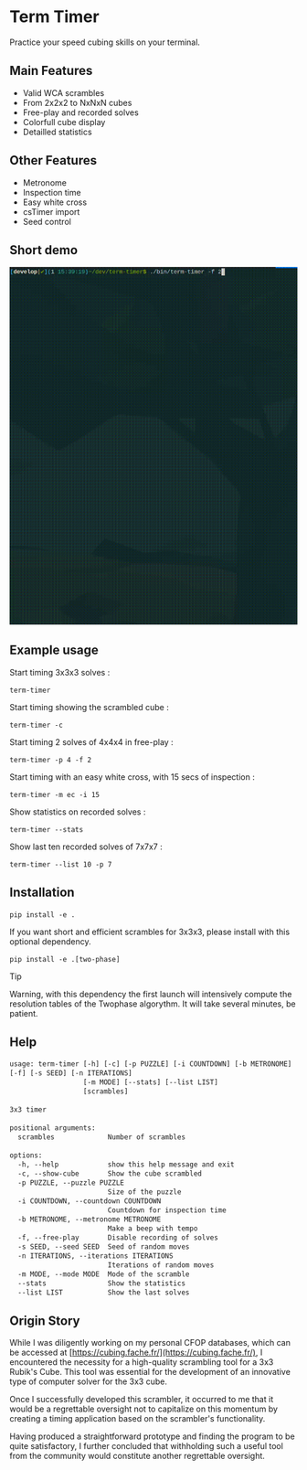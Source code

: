 # Term Timer

Practice your speed cubing skills on your terminal.

##  Main Features

- Valid WCA scrambles
- From 2x2x2 to NxNxN cubes
- Free-play and recorded solves
- Colorfull cube display
- Detailled statistics

## Other Features

- Metronome
- Inspection time
- Easy white cross
- csTimer import
- Seed control

## Short demo

![](docs/demo.gif)

## Example usage

Start timing 3x3x3 solves :

```console
term-timer
```

Start timing showing the scrambled cube :

```console
term-timer -c
```

Start timing 2 solves of 4x4x4 in free-play :

```console
term-timer -p 4 -f 2
```

Start timing with an easy white cross, with 15 secs of inspection :

```console
term-timer -m ec -i 15
```

Show statistics on recorded solves :

```console
term-timer --stats
```

Show last ten recorded solves of 7x7x7 :

```console
term-timer --list 10 -p 7
```

## Installation

``` console
pip install -e .
```

If you want short and efficient scrambles for 3x3x3, please install with
this optional dependency.

``` console
pip install -e .[two-phase]
```

> [!TIP]
> Warning, with this dependency the first launch will intensively compute
> the  resolution tables of the Twophase algorythm.
> It will take several minutes, be patient.

## Help

```console
usage: term-timer [-h] [-c] [-p PUZZLE] [-i COUNTDOWN] [-b METRONOME] [-f] [-s SEED] [-n ITERATIONS]
                  [-m MODE] [--stats] [--list LIST]
                  [scrambles]

3x3 timer

positional arguments:
  scrambles             Number of scrambles

options:
  -h, --help            show this help message and exit
  -c, --show-cube       Show the cube scrambled
  -p PUZZLE, --puzzle PUZZLE
                        Size of the puzzle
  -i COUNTDOWN, --countdown COUNTDOWN
                        Countdown for inspection time
  -b METRONOME, --metronome METRONOME
                        Make a beep with tempo
  -f, --free-play       Disable recording of solves
  -s SEED, --seed SEED  Seed of random moves
  -n ITERATIONS, --iterations ITERATIONS
                        Iterations of random moves
  -m MODE, --mode MODE  Mode of the scramble
  --stats               Show the statistics
  --list LIST           Show the last solves
```

## Origin Story

While I was diligently working on my personal CFOP databases, which can be
accessed at [https://cubing.fache.fr/](https://cubing.fache.fr/), I
encountered the necessity for a high-quality scrambling tool for a 3x3
Rubik's Cube. This tool was essential for the development of an innovative
type of computer solver for the 3x3 cube.

Once I successfully developed this scrambler, it occurred to me that it
would be a regrettable oversight not to capitalize on this momentum by
creating a timing application based on the scrambler's functionality.

Having produced a straightforward prototype and finding the program to be
quite satisfactory, I further concluded that withholding such a useful tool
from the community would constitute another regrettable oversight.

